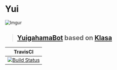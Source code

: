 # Yui

![Imgur](https://i.imgur.com/PqKT6Ss.png)  
> ## [YuigahamaBot](https://discordapp.com/oauth2/authorize?client_id=531097309748920371&permissions=3072&scope=bot) based on [Klasa](https://github.com/dirigeants/klasa)

| TravisCI |
| :---: |
| [![Build Status](https://travis-ci.com/InkoHX/Yui.svg?branch=master)](https://travis-ci.com/InkoHX/Yui) |